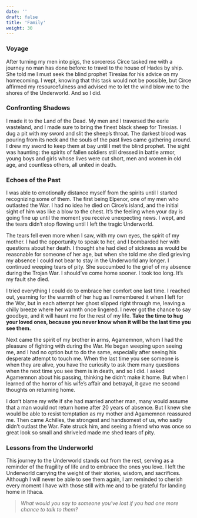 ```yaml
---
date: ''
draft: false
title: 'Family'
weight: 30
---
```


### Voyage

After turning my men into pigs, the sorceress Circe tasked me with a journey no man has done before: to travel to the house of Hades by ship. She told me I must seek the blind prophet Tiresias for his advice on my homecoming. I wept, knowing that this task would not be possible, but Circe affirmed my resourcefulness and advised me to let the wind blow me to the shores of the Underworld. And so I did.

### Confronting Shadows

I made it to the Land of the Dead. My men and I traversed the eerie wasteland, and I made sure to bring the finest black sheep for Tiresias. I dug a pit with my sword and slit the sheep’s throat. The darkest blood was pouring from its neck and the souls of the past lives came gathering around. I drew my sword to keep them at bay until I met the blind prophet. The sight was haunting: the spirits of fallen soldiers still dressed in battle armor, young boys and girls whose lives were cut short, men and women in old age, and countless others, all united in death.

### Echoes of the Past

I was able to emotionally distance myself from the spirits until I started recognizing some of them. The first being Elpenor, one of my men who outlasted the War. I had no idea he died on Circe’s island, and the initial sight of him was like a blow to the chest. It’s the feeling when your day is going fine up until the moment you receive unexpecting news. I wept, and the tears didn’t stop flowing until I left the tragic Underworld.

The tears fell even more when I saw, with my own eyes, the spirit of my mother. I had the opportunity to speak to her, and I bombarded her with questions about her death. I thought she had died of sickness as would be reasonable for someone of her age, but when she told me she died grieving my absence I could not bear to stay in the Underworld any longer. I continued weeping tears of pity. She succumbed to the grief of my absence during the Trojan War. I should’ve come home sooner. I took too long. It’s my fault she died. 

I tried everything I could do to embrace her comfort one last time. I reached out, yearning for the warmth of her hug as I remembered it when I left for the War, but in each attempt her ghost slipped right through me, leaving a chilly breeze where her warmth once lingered. I never got the chance to say goodbye, and it will haunt me for the rest of my life. **Take the time to hug your loved ones, because you never know when it will be the last time you see them.**

Next came the spirit of my brother in arms, Agamemnon, whom I had the pleasure of fighting with during the War. He began weeping upon seeing me, and I had no option but to do the same, especially after seeing his desperate attempt to touch me. When the last time you see someone is when they are alive, you have the curiosity to ask them many questions when the next time you see them is in death, and so I did. I asked Agamemnon about his passing, thinking he didn’t make it home. But when I learned of the horror of his wife’s affair and betrayal, it gave me second thoughts on returning home. 

I don’t blame my wife if she had married another man, many would assume that a man would not return home after 20 years of absence. But I knew she would be able to resist temptation as my mother and Agamemnon reassured me. Then came Achilles, the strongest and handsomest of us, who sadly didn’t outlast the War. Fate struck him, and seeing a friend who was once so great look so small and shriveled made me shed tears of pity. 

### Lessons from the Underworld

This journey to the Underworld stands out from the rest, serving as a reminder of the fragility of life and to embrace the ones you love. I left the Underworld carrying the weight of their stories, wisdom, and sacrifices. Although I will never be able to see them again, I am reminded to cherish every moment I have with those still with me and to be grateful for landing home in Ithaca.

>*What would you say to someone you've lost if you had one more chance to talk to them?*